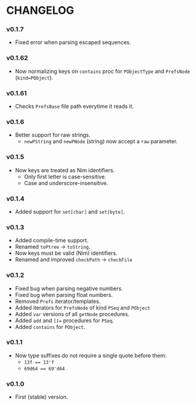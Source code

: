 # CHANGELOG

### v0.1.7
- Fixed error when parsing escaped sequences.

### v0.1.62
- Now normalizing keys on `contains` proc for `PObjectType` and `PrefsNode` (`kind=PObject`).

### v0.1.61
- Checks `PrefsBase` file path everytime it reads it.

### v0.1.6
- Better support for raw strings.
	- `newPString` and `newPNode` (string) now accept a `raw` parameter.

### v0.1.5
- Now keys are treated as Nim identifiers.
	- Only first letter is case-sensitive.
	- Case and underscore-insensitive.

### v0.1.4
- Added support for `set[char]` and `set[byte]`.

### v0.1.3
- Added compile-time support.
- Renamed `toPtree` -> `toString`.
- Now keys must be valid (Nim) identifiers.
- Renamed and improved `checkPath` -> `checkFile`

### v0.1.2
- Fixed bug when parsing negative numbers.
- Fixed bug when parsing float numbers.
- Removed `Prefs` iterator/templates.
- Added iterators for `PrefsNode` of kind `PSeq` and `PObject`
- Added `var` versions of all `getNode` procedures.
- Added `add` and `[]=` procedures for `PSeq`.
- Added `contains` for `PObject`.

### v0.1.1
- Now type suffixes do not require a single quote before them:
	- `13f == 13'f`
	- `69d64 == 69'd64`

### v0.1.0
- First (stable) version.

